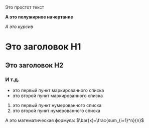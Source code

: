 Это простот текст

**А это полужирное начертание**

*А это курсив*

# Это заголовок H1

## Это заголовок H2

### И т.д.

- это первый пункт маркированного списка
- это второй пункт маркированного списка

1. это первый пункт нумерованного списка
2. это второй пункт нумерованного списка

А это математическая формула: $\bar{x}=\frac{sum_{i=1}^n}{n}$

